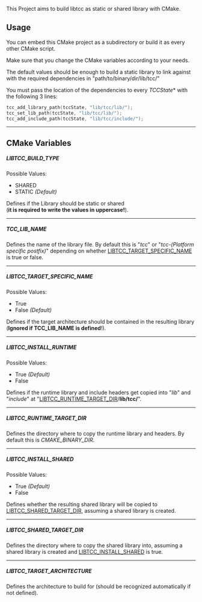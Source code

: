 This Project aims to build libtcc as static or shared library with CMake.

## Usage
You can embed this CMake project as a subdirectory or build it as every other CMake script.

Make sure that you change the CMake variables according to your needs.

The default values should be enough to build a static library to link against with the required
dependencies in "path/to/binary/dir/lib/tcc/"

You must pass the location of the dependencies to every *TCCState** with the following 3 lines:
````c
tcc_add_library_path(tccState, "lib/tcc/lib/");
tcc_set_lib_path(tccState, "lib/tcc/lib/");
tcc_add_include_path(tccState, "lib/tcc/include/");
````

---
## CMake Variables
##### LIBTCC_BUILD_TYPE <a name="LIBTCC_BUILD_TYPE"></a>

Possible Values:
- SHARED
- STATIC *(Default)*

Defines if the Library should be static or shared  
(**it is required to write the values in uppercase!**).

---
##### TCC_LIB_NAME <a name="TCC_LIB_NAME"></a>
Defines the name of the library file.
By default this is "*tcc*" or "*tcc-(Platform specific postfix)*"
depending on whether [LIBTCC_TARGET_SPECIFIC_NAME](#LIBTCC_TARGET_SPECIFIC_NAME) is true or false.

---
##### LIBTCC_TARGET_SPECIFIC_NAME <a name="LIBTCC_TARGET_SPECIFIC_NAME"></a>
Possible Values:
- True
- False *(Default)*

Defines if the target architecture should be contained in the resulting library (**Ignored if TCC_LIB_NAME is defined**!).

---
##### LIBTCC_INSTALL_RUNTIME <a name="LIBTCC_INSTALL_RUNTIME"></a>
Possible Values:
- True *(Default)*
- False

Defines if the runtime library and include headers get copied into "*lib*" and "*include*"
at "[LIBTCC_RUNTIME_TARGET_DIR](#LIBTCC_RUNTIME_TARGET_DIR)/**lib/tcc/**".

---
##### LIBTCC_RUNTIME_TARGET_DIR <a name="LIBTCC_RUNTIME_TARGET_DIR"></a>
Defines the directory where to copy the runtime library and headers.
By default this is *CMAKE_BINARY_DIR*.

---
##### LIBTCC_INSTALL_SHARED <a name="LIBTCC_INSTALL_SHARED_TO_BINARY"></a>
Possible Values:
- True *(Default)*
- False

Defines whether the resulting shared library will be copied to [LIBTCC_SHARED_TARGET_DIR](#LIBTCC_SHARED_TARGET_DIR),
assuming a shared library is created.

---
##### LIBTCC_SHARED_TARGET_DIR <a name="LIBTCC_SHARED_TARGET_DIR"></a>
Defines the directory where to copy the shared library into, assuming a shared library is created and [LIBTCC_INSTALL_SHARED](#LIBTCC_INSTALL_SHARED) is true.

---
##### LIBTCC_TARGET_ARCHITECTURE <a name="LIBTCC_TARGET_ARCHITECTURE"></a>
Defines the architecture to build for (should be recognized automatically if not defined).
